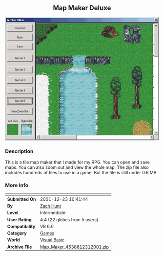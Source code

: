 ﻿<div align="center">

## Map Maker Deluxe

<img src="PIC200112311734338522.jpg">
</div>

### Description

This is a tile map maker that I made for my RPG. You can open and save maps. You can also zoom out and view the whole map. The zip file also includes hundreds of tiles to use in a game. But the file is still under 0.6 MB
 
### More Info
 


<span>             |<span>
---                |---
**Submitted On**   |2001-12-23 10:41:44
**By**             |[Zach Hunt](https://github.com/Planet-Source-Code/PSCIndex/blob/master/ByAuthor/zach-hunt.md)
**Level**          |Intermediate
**User Rating**    |4.4 (22 globes from 5 users)
**Compatibility**  |VB 6\.0
**Category**       |[Games](https://github.com/Planet-Source-Code/PSCIndex/blob/master/ByCategory/games__1-38.md)
**World**          |[Visual Basic](https://github.com/Planet-Source-Code/PSCIndex/blob/master/ByWorld/visual-basic.md)
**Archive File**   |[Map\_Maker\_4538612312001\.zip](https://github.com/Planet-Source-Code/zach-hunt-map-maker-deluxe__1-30251/archive/master.zip)









